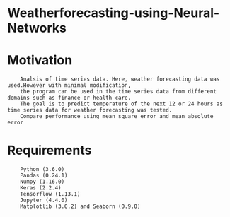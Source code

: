 # Weatherforecasting-using-Neural-Networks
 # Motivation
		Analsis of time series data. Here, weather forecasting data was used.However with minimal modification,
	  	the program can be used in the time series data from different domains such as finance or health care.
    	The goal is to predict temperature of the next 12 or 24 hours as time series data for weather forecasting was tested.
		Compare performance using mean square error and mean absolute error
# Requirements
		Python (3.6.0)
		Pandas (0.24.1)
		Numpy (1.16.0)
		Keras (2.2.4)
		Tensorflow (1.13.1)
		Jupyter (4.4.0)
		Matplotlib (3.0.2) and Seaborn (0.9.0)
